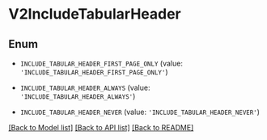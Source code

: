 # V2IncludeTabularHeader


## Enum

* `INCLUDE_TABULAR_HEADER_FIRST_PAGE_ONLY` (value: `'INCLUDE_TABULAR_HEADER_FIRST_PAGE_ONLY'`)

* `INCLUDE_TABULAR_HEADER_ALWAYS` (value: `'INCLUDE_TABULAR_HEADER_ALWAYS'`)

* `INCLUDE_TABULAR_HEADER_NEVER` (value: `'INCLUDE_TABULAR_HEADER_NEVER'`)

[[Back to Model list]](../README.md#documentation-for-models) [[Back to API list]](../README.md#documentation-for-api-endpoints) [[Back to README]](../README.md)


